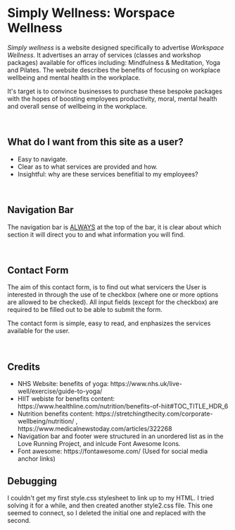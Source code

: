 <h1>Simply Wellness: Worspace Wellness</h1>
<p> <i>Simply wellness</i> is a website designed specifically to advertise <i>Workspace Wellness</i>.
It advertises an array of services (classes and workshop packages) available for offices including: Mindfulness & Meditation, Yoga and Pilates. The website describes the benefits of focusing on workplace wellbeing and mental health in the workplace. </p>
<p> It's target is to convince businesses to purchase these bespoke packages with the hopes of boosting employees productivity, moral, mental health and overall sense of wellbeing in the workplace.</p>
<br>
<h2>What do I want from this site as a user?</h2>
 <uL>
  <li>Easy to navigate. </li>
  <li>Clear as to what services are provided and how.</li>
  <li>Insightful: why are these services benefitial to my employees?</li>
 </uL>
 <br>

<h2>Navigation Bar</h2>
<p> The navigation bar is <u>ALWAYS</u> at the top of the bar, it is clear about which section it will direct you to and what information you will find.</p>
<br>

<h2>Contact Form</h2>
<p>The aim of this contact form, is to find out what servicers the User is interested in through the use of te checkbox (where one or more options are allowed to be checked). All input fields (except for the checkbox) are required to be filled out to be able to submit the form. </p>
<p>The contact form is simple, easy to read, and enphasizes the services available for the user.</p>
<br>

 <h2>Credits</h2>
    <ul>
        <li>NHS Website: benefits of yoga: https://www.nhs.uk/live-well/exercise/guide-to-yoga/ </li>
        <li>HIIT webiste for benefits content:  https://www.healthline.com/nutrition/benefits-of-hiit#TOC_TITLE_HDR_6</li>
        <li>Nutrition benefits content: https://stretchingthecity.com/corporate-wellbeing/nutrition/ , https://www.medicalnewstoday.com/articles/322268</li>
        <li>Navigation bar and footer were structured in an unordered list as in the Love Running Project, and inlcude Font Awesome Icons.</li>
        <li>Font awesome: https://fontawesome.com/ (Used for social media anchor links)</li>
</ul>

<h2>Debugging</h2>
<p>I couldn't get my first style.css stylesheet to link up to my HTML. I tried solving it for a while, and then created another style2.css file. This one seemed to connect, so I deleted the initial one and replaced with the second.</p>